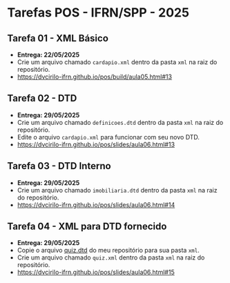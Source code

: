 # Tarefas POS - IFRN/SPP - 2025

## Tarefa 01 - XML Básico
- **Entrega: 22/05/2025**
- Crie um arquivo chamado `cardapio.xml` dentro da pasta `xml` na raiz do repositório.
- https://dvcirilo-ifrn.github.io/pos/build/aula05.html#13

## Tarefa 02 - DTD
- **Entrega: 29/05/2025**
- Crie um arquivo chamado `definicoes.dtd` dentro da pasta `xml` na raiz do repositório.
- Edite o arquivo `cardapio.xml` para funcionar com seu novo DTD.
- https://dvcirilo-ifrn.github.io/pos/slides/aula06.html#13

## Tarefa 03 - DTD Interno
- **Entrega: 29/05/2025**
- Crie um arquivo chamado `imobiliaria.dtd` dentro da pasta `xml` na raiz do repositório.
- https://dvcirilo-ifrn.github.io/pos/slides/aula06.html#14

## Tarefa 04 - XML para DTD fornecido
- **Entrega: 29/05/2025**
- Copie o arquivo [quiz.dtd](https://raw.githubusercontent.com/dvcirilo-ifrn/pos-exemplos/refs/heads/main/quiz.dtd) do meu repositório para sua pasta `xml`. 
- Crie um arquivo chamado `quiz.xml` dentro da pasta `xml` na raiz do repositório.
- https://dvcirilo-ifrn.github.io/pos/slides/aula06.html#15